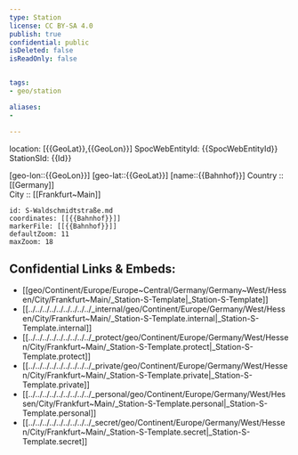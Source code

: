 ```yaml
---
type: Station
license: CC BY-SA 4.0
publish: true
confidential: public
isDeleted: false
isReadOnly: false


tags:
- geo/station

aliases:
- 

---
```

location: [{{GeoLat}},{{GeoLon}}] 
SpocWebEntityId: {{SpocWebEntityId}}
StationSId: {{Id}}

[geo-lon::{{GeoLon}}] 
[geo-lat::{{GeoLat}}] 
[name::{{Bahnhof}}] 
Country :: [[Germany]]  
City :: [[Frankfurt~Main]]  

```leaflet
id: S-Waldschmidtstraße.md
coordinates: [[{{Bahnhof}}]] 
markerFile: [[{{Bahnhof}}]] 
defaultZoom: 11 
maxZoom: 18
```



## Confidential Links & Embeds: 
- [[geo/Continent/Europe/Europe~Central/Germany/Germany~West/Hessen/City/Frankfurt~Main/_Station-S-Template|_Station-S-Template]] 
- [[../../../../../../../../../_internal/geo/Continent/Europe/Germany/West/Hessen/City/Frankfurt~Main/_Station-S-Template.internal|_Station-S-Template.internal]] 
- [[../../../../../../../../../_protect/geo/Continent/Europe/Germany/West/Hessen/City/Frankfurt~Main/_Station-S-Template.protect|_Station-S-Template.protect]] 
- [[../../../../../../../../../_private/geo/Continent/Europe/Germany/West/Hessen/City/Frankfurt~Main/_Station-S-Template.private|_Station-S-Template.private]] 
- [[../../../../../../../../../_personal/geo/Continent/Europe/Germany/West/Hessen/City/Frankfurt~Main/_Station-S-Template.personal|_Station-S-Template.personal]] 
- [[../../../../../../../../../_secret/geo/Continent/Europe/Germany/West/Hessen/City/Frankfurt~Main/_Station-S-Template.secret|_Station-S-Template.secret]] 
